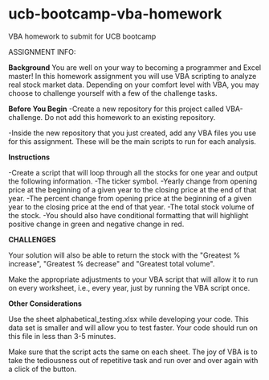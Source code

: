 # ucb-bootcamp-vba-homework
VBA homework to submit for UCB bootcamp

ASSIGNMENT INFO:

__Background__
You are well on your way to becoming a programmer and Excel master! In this homework assignment you will use VBA scripting to analyze real stock market data. Depending on your comfort level with VBA, you may choose to challenge yourself with a few of the challenge tasks.

__Before You Begin__ 
  -Create a new repository for this project called VBA-challenge. Do not add this homework to an existing repository.

  -Inside the new repository that you just created, add any VBA files you use for this assignment. These will be the main scripts to run for each analysis.

__Instructions__

  -Create a script that will loop through all the stocks for one year and output the following information.
      -The ticker symbol.
      -Yearly change from opening price at the beginning of a given year to the closing price at the end of that year.
      -The percent change from opening price at the beginning of a given year to the closing price at the end of that year.
      -The total stock volume of the stock.
  -You should also have conditional formatting that will highlight positive change in green and negative change in red.


__CHALLENGES__

Your solution will also be able to return the stock with the "Greatest % increase", "Greatest % decrease" and "Greatest total volume".

Make the appropriate adjustments to your VBA script that will allow it to run on every worksheet, i.e., every year, just by running the VBA script once.


__Other Considerations__


Use the sheet alphabetical_testing.xlsx while developing your code. This data set is smaller and will allow you to test faster. Your code should run on this file in less than 3-5 minutes.


Make sure that the script acts the same on each sheet. The joy of VBA is to take the tediousness out of repetitive task and run over and over again with a click of the button.
